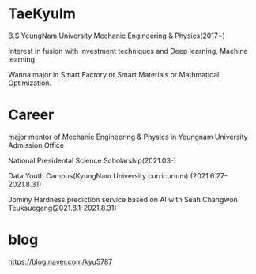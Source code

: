 # TaeKyuIm
 
 B.S YeungNam University Mechanic Engineering & Physics(2017~)
 
 Interest in fusion with investment techniques and Deep learning, Machine learning
 
 Wanna major in Smart Factory or Smart Materials or Mathmatical Optimization.
 
 # Career
 major mentor of Mechanic Engineering & Physics in Yeungnam University Admission Office
 
 National Presidental Science Scholarship(2021.03-)
 
 Data Youth Campus(KyungNam University curricurium) (2021.6.27-2021.8.31)
 
 Jominy Hardness prediction service based on AI with Seah Changwon Teuksuegang(2021.8.1-2021.8.31)
 
 # blog
 
 https://blog.naver.com/kyu5787

